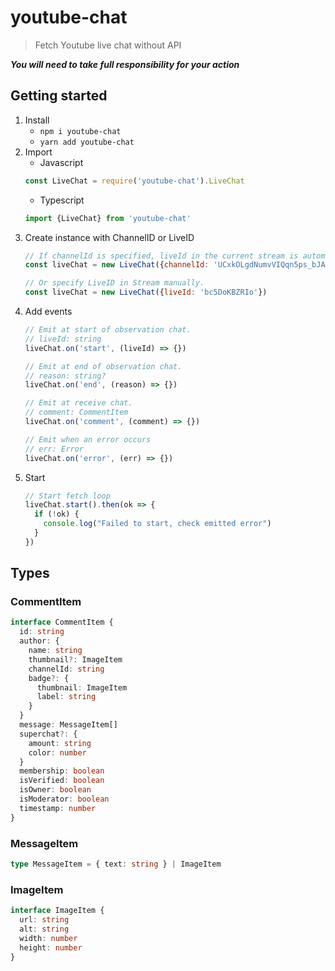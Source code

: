 # youtube-chat
> Fetch Youtube live chat without API

***You will need to take full responsibility for your action***

## Getting started
1. Install
    - `npm i youtube-chat`
    - `yarn add youtube-chat`
2. Import
    - Javascript
    ```javascript
    const LiveChat = require('youtube-chat').LiveChat
    ```
    - Typescript
    ```typescript
    import {LiveChat} from 'youtube-chat'
    ```
3. Create instance with ChannelID or LiveID
    ```javascript
    // If channelId is specified, liveId in the current stream is automatically acquired.
    const liveChat = new LiveChat({channelId: 'UCxkOLgdNumvVIQqn5ps_bJA?'})
    
    // Or specify LiveID in Stream manually.
    const liveChat = new LiveChat({liveId: 'bc5DoKBZRIo'})
    ```
4. Add events
    ```typescript
    // Emit at start of observation chat.
    // liveId: string
    liveChat.on('start', (liveId) => {})
   
    // Emit at end of observation chat.
    // reason: string?
    liveChat.on('end', (reason) => {})
    
    // Emit at receive chat.
    // comment: CommentItem
    liveChat.on('comment', (comment) => {})
    
    // Emit when an error occurs
    // err: Error
    liveChat.on('error', (err) => {})
    ```
5. Start
    ```typescript
    // Start fetch loop
    liveChat.start().then(ok => {
      if (!ok) {
        console.log("Failed to start, check emitted error")
      }
    })
    ```

## Types
### CommentItem
```typescript
interface CommentItem {
  id: string
  author: {
    name: string
    thumbnail?: ImageItem
    channelId: string
    badge?: {
      thumbnail: ImageItem
      label: string
    }
  }
  message: MessageItem[]
  superchat?: {
    amount: string
    color: number
  }
  membership: boolean
  isVerified: boolean
  isOwner: boolean
  isModerator: boolean
  timestamp: number
}
```

### MessageItem
```typescript
type MessageItem = { text: string } | ImageItem
```

### ImageItem
```typescript
interface ImageItem {
  url: string
  alt: string
  width: number
  height: number
}
```
